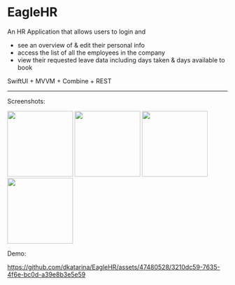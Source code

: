 # EagleHR

An HR Application that allows users to login and
  - see an overview of & edit their personal info
  - access the list of all the employees in the company
  - view their requested leave data including days taken & days available to book

SwiftUI + MVVM + Combine + REST
_____
Screenshots:

<img src="https://github.com/dkatarina/EagleHR/assets/47480528/796f0cca-23c0-4554-9e09-3374b9c5cf3e" width="150" />
<img src="https://github.com/dkatarina/EagleHR/assets/47480528/906dd444-4eb1-4939-a950-7546b0943e36" width="150" />
<img src="https://github.com/dkatarina/EagleHR/assets/47480528/f94fa899-e549-49fb-97fb-564c0f1fbf14" width="150" />
<img src="https://github.com/dkatarina/EagleHR/assets/47480528/43a8998b-648c-4391-ae6e-8a9f41a716f7" width="150" />

Demo:

https://github.com/dkatarina/EagleHR/assets/47480528/3210dc59-7635-4f6e-bc0d-a39e8b3e5e59

